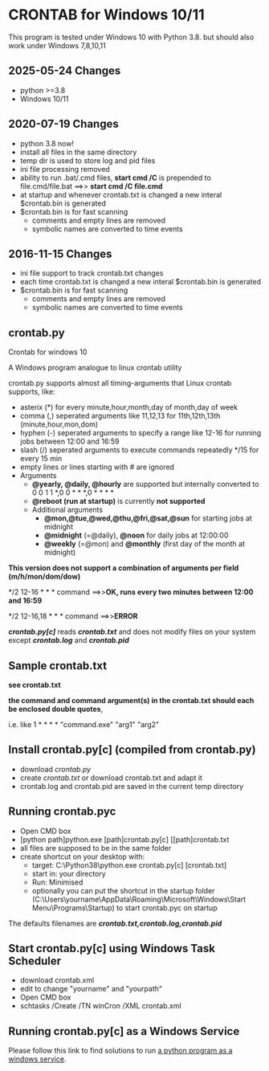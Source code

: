 # CRONTAB for Windows 10/11

This program is tested under Windows 10 with Python 3.8. but should also work under Windows 7,8,10,11

## 2025-05-24 Changes
* python >=3.8
* Windows 10/11

## 2020-07-19 Changes
* python 3.8 now!
* install all files in the same directory
* temp dir is used to store log and pid files
* ini file processing removed
* ability to run .bat/.cmd files, **start cmd /C** is prepended to file.cmd/file.bat ==>> **start cmd /C file.cmd**
* at startup and whenever crontab.txt is changed a new interal $crontab.bin is generated
* $crontab.bin is for fast scanning
  * comments and empty lines are removed
  * symbolic names are converted to time events

## 2016-11-15 Changes
* ini file support to track crontab.txt changes
* each time crontab.txt is changed a new interal $crontab.bin is generated
* $crontab.bin is for fast scanning
  * comments and empty lines are removed
  * symbolic names are converted to time events

## crontab.py
Crontab for windows 10

A Windows program analogue to linux crontab utility

crontab.py supports almost all timing-arguments that Linux crontab supports, like:
* asterix (\*) for every minute,hour,month,day of month,day of week
* comma (,) seperated arguments like 11,12,13 for 11th,12th,13th (minute,hour,mon,dom)
* hyphen (-) seperated arguments to specify a range like 12-16 for running jobs between 12:00 and 16:59
* slash (/) seperated arguments to execute commands repeatedly \*/15 for every 15 min
* empty lines or lines starting with # are ignored
* Arguments
  * **@yearly, @daily, @hourly** are supported but internally converted to 0 0 1 1 *,0 0 * * *,0 * * * *
  * **@reboot (run at startup)** is currently **not supported**
  * Additional arguments
    * **@mon,@tue,@wed,@thu,@fri,@sat,@sun** for starting jobs at midnight
    * **@midnight** (=@daily), **@noon** for daily jobs at 12:00:00
    * **@weekly** (=@mon) and **@monthly** (first day of the month at midnight)
  
**This version does not support a combination of arguments per field (m/h/mon/dom/dow)**

\*/2 12-16 * * * command ==>>**OK, runs every two minutes between 12:00 and 16:59**

\*/2 12-16,18 * * * command ==>>**ERROR**
  
***crontab.py[c]*** reads ***crontab.txt*** and does not modify files on your system except ***crontab.log*** and ***crontab.pid***

## Sample crontab.txt

**see crontab.txt**

**the command and command argument(s) in the crontab.txt should each be enclosed double quotes**,

i.e. like 1 * * * * "command.exe" "arg1" "arg2"

## Install crontab.py[c] (compiled from crontab.py)

* download *crontab.py*
* create *crontab.txt* or download crontab.txt and adapt it
* crontab.log and crontab.pid are saved in the current temp directory

## Running crontab.pyc

* Open CMD box
* [python path]python.exe [path]crontab.py[c] [[path]crontab.txt
* all files are supposed to be in the same folder
* create shortcut on your desktop with: 
  * target: C:\Python38\python.exe crontab.py[c] [crontab.txt]
  * start in: your directory
  * Run: Minimised
  * optionally you can put the shortcut in the startup folder (C:\Users\yourname\AppData\Roaming\Microsoft\Windows\Start Menu\Programs\Startup) to start crontab.pyc on startup

The defaults filenames are ***crontab.txt,crontab.log,crontab.pid***

## Start crontab.py[c] using Windows Task Scheduler

* download crontab.xml
* edit to change "yourname" and "yourpath"
* Open CMD box
* schtasks /Create /TN winCron /XML crontab.xml

## Running crontab.py[c] as a Windows Service

Please follow this link to find solutions to run [a python program as a windows service](https://www.google.com/search?hl=&q=run+python+as+a+windows+service&gws_rd=cr&ei=zHglWOX6C4KQaL2dkOgB).

